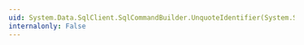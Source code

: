```yaml
---
uid: System.Data.SqlClient.SqlCommandBuilder.UnquoteIdentifier(System.String)
internalonly: False
---
```

